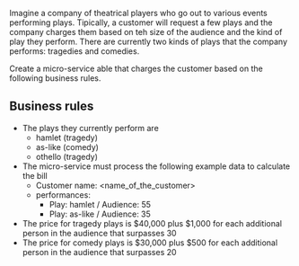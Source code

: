 Imagine a company of theatrical players who go out to various events performing plays. Tipically, a customer will request a few plays and the company charges them based on teh size of the audience and the kind  of play they perform. There are currently two kinds of plays that the company performs: tragedies and comedies.

Create a micro-service able that charges the customer based on the following business rules.

## Business rules

* The plays they currently perform are 
  * hamlet (tragedy)
  * as-like (comedy)
  * othello (tragedy)
* The micro-service must process the following example data to calculate the bill
  * Customer name: <name_of_the_customer>
  * performances: 
    * Play: hamlet / Audience: 55
    * Play: as-like / Audience: 35
* The price for tragedy plays is $40,000 plus $1,000 for each additional person in the audience that surpasses 30
* The price for comedy plays is $30,000 plus $500 for each additional person in the audience that surpasses 20